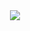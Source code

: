 <div align="center">
  <img src= ![Misu’s Github](https://github.com/user-attachments/assets/21e4443a-1012-4769-ac1f-18e249daf28f) />
</div>
